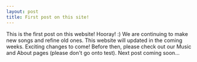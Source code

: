 ```yaml
---
layout: post
title: First post on this site!
---
```

This is the first post on this website! Hooray! :) We are continuing to make new songs and refine old ones. This website will updated in the coming weeks. Exciting changes to come! Before then, please check out our Music and About pages (please don't go onto test). Next post coming soon...
